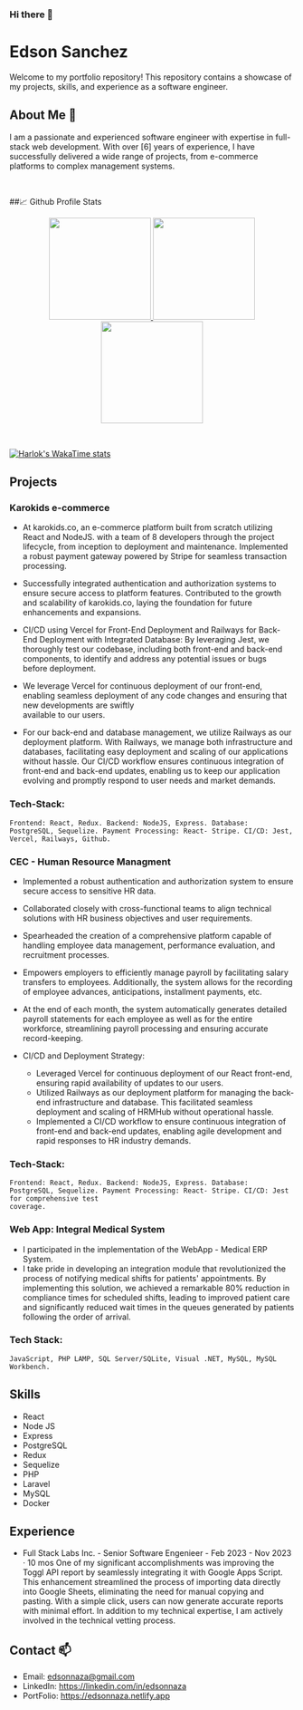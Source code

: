 ### Hi there 👋

<!--
**edsonnaza/edsonnaza** is a ✨ _special_ ✨ repository because its `README.md` (this file) appears on your GitHub profile.

Here are some ideas to get you started:

- 🔭 I’m currently working on ...
- 🌱 I’m currently learning ...
- 👯 I’m looking to collaborate on ...
- 🤔 I’m looking for help with ...
- 💬 Ask me about ...
- 📫 How to reach me: ...
- 😄 Pronouns: ...
- ⚡ Fun fact: ...
-->

# Edson Sanchez 

Welcome to my portfolio repository! 
This repository contains a showcase of my projects, skills, and experience as a software engineer.

## About Me 💬

I am a passionate and experienced software engineer with expertise in full-stack web development. With over [6] years of experience, I have successfully delivered a wide range of projects, from e-commerce platforms to complex management systems.

<br/>

##📈 Github Profile Stats
<p align="center">
    <a href="https://github.com/edsonnaza">
        <img height="180em" src="https://streak-stats.demolab.com/?user=edsonnaza&theme=tokyonight&hide_border=true&border_radius="/>
        <img height="180em" src="https://github-readme-stats.vercel.app/api?username=edsonnaza&show_icons=true&count_private=true&hide_border=true&theme=tokyonight&include_all_commits=true&count_private=true"/>
        <img height="180em" src="https://github-readme-stats.vercel.app/api/top-langs/?username=edsonnaza&hide_border=true&layout=compact&theme=tokyonight&hide=jupyter%20notebook"/>
    </a>
</p>

<br/>

<p align="center" item="center">

[![Harlok's WakaTime stats](https://github-readme-stats.vercel.app/api/wakatime?username=edsonnaza)](https://wakatime.com/@edsonnaza)
</p>

 
 
 
## Projects

### Karokids e-commerce

- At karokids.co, an e-commerce platform built from scratch utilizing React and NodeJS.
  with a team of 8 developers through the project lifecycle, from inception to deployment and maintenance.
  Implemented a robust payment gateway powered by Stripe for seamless transaction processing.
- Successfully integrated authentication and authorization systems to ensure secure access to platform features.
  Contributed to the growth and scalability of karokids.co, laying the foundation for future enhancements and expansions.
  
- CI/CD using Vercel for Front-End Deployment and Railways for Back-End Deployment with Integrated Database:
  By leveraging Jest, we thoroughly test our codebase, including both front-end and back-end components, to identify and address any potential issues or bugs     
  before deployment.

- We leverage Vercel for continuous deployment of our front-end, enabling seamless deployment of any code changes and ensuring that new developments are swiftly   
  available to our users.

- For our back-end and database management, we utilize Railways as our deployment platform. With Railways, we manage both infrastructure and databases, 
  facilitating easy deployment and scaling of our applications without hassle.
  Our CI/CD workflow ensures continuous integration of front-end and back-end updates, enabling us to keep our application evolving and promptly respond to user 
  needs and market demands.
  
### Tech-Stack: 
    Frontend: React, Redux. Backend: NodeJS, Express. Database: PostgreSQL, Sequelize. Payment Processing: React- Stripe. CI/CD: Jest, Vercel, Railways, Github.


### CEC - Human Resource Managment
- Implemented a robust authentication and authorization system to ensure secure access to sensitive HR data.
- Collaborated closely with cross-functional teams to align technical solutions with HR business objectives and user requirements.
- Spearheaded the creation of a comprehensive platform capable of handling employee data management, performance evaluation, and recruitment processes.
- Empowers employers to efficiently manage payroll by facilitating salary transfers to employees. Additionally, the system allows for the recording of employee 
  advances, anticipations, installment payments, etc.
- At the end of each month, the system automatically generates detailed payroll statements for each employee as well as for the entire workforce, streamlining 
  payroll processing and ensuring accurate record-keeping.

- CI/CD and Deployment Strategy:
  * Leveraged Vercel for continuous deployment of our React front-end, ensuring rapid availability of updates to our users.
  * Utilized Railways as our deployment platform for managing the back-end infrastructure and database. This facilitated seamless deployment and scaling of HRMHub 
    without operational hassle.
  * Implemented a CI/CD workflow to ensure continuous integration of front-end and back-end updates, enabling agile development and rapid responses to HR industry demands.

### Tech-Stack: 
    Frontend: React, Redux. Backend: NodeJS, Express. Database: PostgreSQL, Sequelize. Payment Processing: React- Stripe. CI/CD: Jest for comprehensive test 
    coverage.


### Web App: Integral Medical System
- I participated in the implementation of the WebApp - Medical ERP System. 
- I take pride in developing an integration module that revolutionized the process of notifying medical shifts for patients' appointments. By implementing this 
  solution, we achieved a remarkable 80% reduction in compliance times for scheduled shifts, leading to improved patient care and significantly reduced wait 
  times in the queues generated by patients following the order of arrival. 

### Tech Stack: 
    JavaScript, PHP LAMP, SQL Server/SQLite, Visual .NET, MySQL, MySQL Workbench.


## Skills
- React
- Node JS
- Express
- PostgreSQL
- Redux
- Sequelize
- PHP
- Laravel
- MySQL
- Docker

## Experience

- Full Stack Labs Inc. - Senior Software Engenieer - Feb 2023 - Nov 2023 · 10 mos
  One of my significant accomplishments was improving the Toggl API report by seamlessly integrating it with Google Apps Script. This enhancement streamlined the 
  process of importing data directly into Google Sheets, eliminating the need for manual copying and pasting. With a simple click, users can now generate 
  accurate reports with minimal effort. In addition to my technical expertise, I am actively involved in the technical vetting process. 



## Contact 📫

- Email: edsonnaza@gmail.com
- LinkedIn: https://linkedin.com/in/edsonnaza
- PortFolio: https://edsonnaza.netlify.app

 


